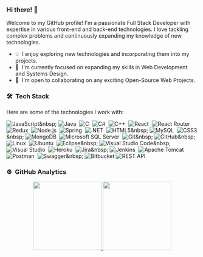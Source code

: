 ### Hi there! 👋

Welcome to my GitHub profile! I'm a passionate Full Stack Developer with expertise in various front-end and back-end technologies. I love tackling complex problems and continuously expanding my knowledge of new technologies.

- 💡 &nbsp;I enjoy exploring new technologies and incorporating them into my projects.
- 🌱 &nbsp;I'm currently focused on expanding my skills in Web Development and Systems Design.
- 👯 &nbsp;I'm open to collaborating on any exciting Open-Source Web Projects.

### 🛠️ &nbsp;Tech Stack

Here are some of the technologies I work with:

![JavaScript]([https://img.shields.io/badge/javascript-%23323330.svg?style=for-the-badge&logo=javascript&logoColor=%23F7DF1E](https://user-images.githubusercontent.com/25181517/117447155-6a868a00-af3d-11eb-9cfe-245df15c9f3f.png))&nbsp;
![Java](https://img.shields.io/badge/java-%23ED8B00.svg?style=for-the-badge&logo=java&logoColor=white)&nbsp;
![C](https://img.shields.io/badge/c-%2300599C.svg?style=for-the-badge&logo=c&logoColor=white)&nbsp;
![C#](https://img.shields.io/badge/c%23-%23239120.svg?style=for-the-badge&logo=c-sharp&logoColor=white)&nbsp;
![C++](https://img.shields.io/badge/c++-%2300599C.svg?style=for-the-badge&logo=c%2B%2B&logoColor=white)&nbsp;
![React](https://img.shields.io/badge/react-%2320232a.svg?style=for-the-badge&logo=react&logoColor=%2361DAFB)&nbsp;
![React Router](https://img.shields.io/badge/React_Router-CA4245?style=for-the-badge&logo=react-router&logoColor=white)&nbsp;
![Redux](https://img.shields.io/badge/redux-%23593d88.svg?style=for-the-badge&logo=redux&logoColor=white)&nbsp;
![Node.js](https://img.shields.io/badge/node.js-6DA55F?style=for-the-badge&logo=node.js&logoColor=white)&nbsp;
![Spring](https://img.shields.io/badge/spring-%236DB33F.svg?style=for-the-badge&logo=spring&logoColor=white)&nbsp;
![.NET](https://img.shields.io/badge/.NET-5C2D91?style=for-the-badge&logo=.net&logoColor=white)&nbsp;
![HTML5]([https://img.shields.io/badge/html5-%23E34F26.svg?style=for-the-badge&logo=html5&logoColor=white](https://user-images.githubusercontent.com/25181517/192158954-f88b5814-d510-4564-b285-dff7d6400dad.png))&nbsp;
![MySQL](https://img.shields.io/badge/mysql-%2300f.svg?style=for-the-badge&logo=mysql&logoColor=white)&nbsp;
![CSS3]([https://img.shields.io/badge/css3-%231572B6.svg?style=for-the-badge&logo=css3&logoColor=white](https://user-images.githubusercontent.com/25181517/183898674-75a4a1b1-f960-4ea9-abcb-637170a00a75.png))&nbsp;
![MongoDB](https://img.shields.io/badge/MongoDB-%234ea94b.svg?style=for-the-badge&logo=mongodb&logoColor=white)&nbsp;
![Microsoft SQL Server](https://img.shields.io/badge/Microsoft%20SQL%20Server-CC2927?style=for-the-badge&logo=microsoft%20sql%20server&logoColor=white)&nbsp;
![Git]([https://img.shields.io/badge/git-%23F05033.svg?style=for-the-badge&logo=git&logoColor=white](https://user-images.githubusercontent.com/25181517/192108372-f71d70ac-7ae6-4c0d-8395-51d8870c2ef0.png))&nbsp;
![GitHub]([https://img.shields.io/badge/github-%23121011.svg?style=for-the-badge&logo=github&logoColor=white](https://user-images.githubusercontent.com/25181517/192108374-8da61ba1-99ec-41d7-80b8-fb2f7c0a4948.png))&nbsp;
![Linux](https://img.shields.io/badge/Linux-FCC624?style=for-the-badge&logo=linux&logoColor=black)&nbsp;
![Ubuntu](https://img.shields.io/badge/Ubuntu-E95420?style=for-the-badge&logo=ubuntu&logoColor=white)&nbsp;
![Eclipse]([https://img.shields.io/badge/Eclipse-FE7A16.svg?style=for-the-badge&logo=Eclipse&logoColor=white](https://user-images.githubusercontent.com/25181517/192108892-6e9b5cdf-4e35-4a70-ad9a-801a93a07c1c.png))&nbsp;
![Visual Studio Code]([https://img.shields.io/badge/Visual%20Studio%20Code-0078d7.svg?style=for-the-badge&logo=visual-studio-code&logoColor=white](https://user-images.githubusercontent.com/25181517/192108891-d86b6220-e232-423a-bf5f-90903e6887c3.png))&nbsp;
![Visual Studio](https://img.shields.io/badge/Visual%20Studio-5C2D91.svg?style=for-the-badge&logo=visual-studio&logoColor=white)&nbsp;
![Heroku](https://img.shields.io/badge/heroku-%23430098.svg?style=for-the-badge&logo=heroku&logoColor=white)&nbsp;
![Jira]([https://img.shields.io/badge/jira-%230A0FFF.svg?style=for-the-badge&logo=jira&logoColor=white](https://user-images.githubusercontent.com/25181517/183912952-83784e94-629d-4c34-a961-ae2ae795b662.png))&nbsp;
![Jenkins](https://img.shields.io/badge/jenkins-%232C5263.svg?style=for-the-badge&logo=jenkins&logoColor=white)&nbsp;
![Apache Tomcat](https://img.shields.io/badge/apache%20tomcat-%23F8DC75.svg?style=for-the-badge&logo=apache-tomcat&logoColor=black)&nbsp;
![Postman](https://img.shields.io/badge/Postman-FF6C37?style=for-the-badge&logo=postman&logoColor=white)&nbsp;
![Swagger]([https://img.shields.io/badge/-Swagger-%23Clojure?style=for-the-badge&logo=swagger&logoColor=white](https://user-images.githubusercontent.com/25181517/186711335-a3729606-5a78-4496-9a36-06efcc74f800.png))&nbsp;
![Bitbucket]([https://img.shields.io/badge/bitbucket-%230047B3.svg?style=for-the-badge&logo=bitbucket&logoColor=white](https://user-images.githubusercontent.com/25181517/192108375-268c35e6-ab26-44b2-88bf-e3121a4e5083.png))
![REST API](https://user-images.githubusercontent.com/25181517/192107858-fe19f043-c502-4009-8c47-476fc89718ad.png)

### ⚙️ &nbsp;GitHub Analytics

<p align="center">
  <a href="https://github.com/rohan-d27">
    <img height="180em" src="https://github-readme-stats-eight-theta.vercel.app/api?username=rohan-d27&show_icons=true&theme=algolia&include_all_commits=true&count_private=true"/>
    <img height="180em" src="https://github-readme-stats-eight-theta.vercel.app/api/top-langs/?username=rohan-d27&layout=compact&langs_count=8&theme=algolia"/>
  </a>
</p>

